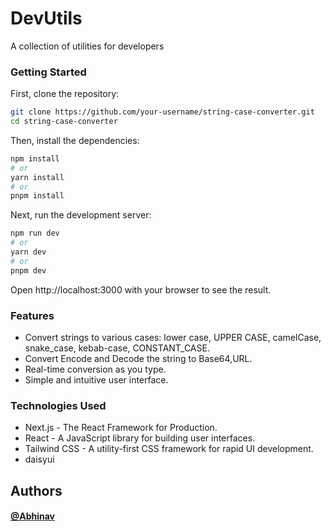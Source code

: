 # DevUtils

A collection of utilities for developers


### Getting Started

First, clone the repository:
```bash
git clone https://github.com/your-username/string-case-converter.git
cd string-case-converter
```
Then, install the dependencies:
```bash
npm install
# or
yarn install
# or
pnpm install
```
Next, run the development server:
```bash
npm run dev
# or
yarn dev
# or
pnpm dev
```

Open http://localhost:3000 with your browser to see the result.


### Features 

- Convert strings to various cases: lower case, UPPER CASE, camelCase, snake_case, kebab-case, CONSTANT_CASE.
- Convert Encode and Decode the string to Base64,URL.
- Real-time conversion as you type.
- Simple and intuitive user interface.
### Technologies Used
- Next.js - The React Framework for Production.
- React - A JavaScript library for building user interfaces.
- Tailwind CSS - A utility-first CSS framework for rapid UI development.
- daisyui

## Authors

#### [@Abhinav](https://github.com/Abhinav1426)